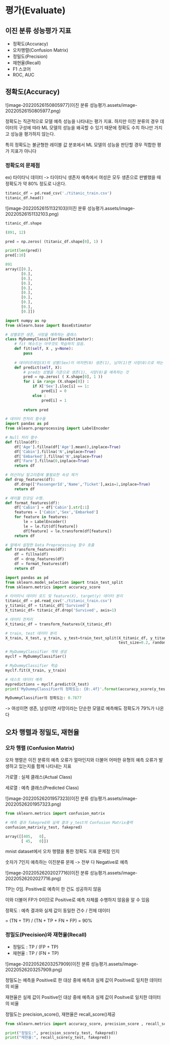 # 평가(Evaluate)

## 이진 분류 성능평가 지표

- 정확도(Accuracy)
- 오차행렬(Confusion Matrix)
- 정밀도(Precision)
- 재현율(Recall)
- F1 스코어
- ROC, AUC



## 정확도(Accuracy)

![image-20220526150805977](이진 분류 성능평가.assets/image-20220526150805977.png)

정확도는 직관적으로 모델 예측 성능을 나타내는 평가 지표. 하지만 이진 분류의 경우 데이터의 구성에 따라 ML 모델의 성능을 왜곡할 수 있기 때문에 정확도 수치 하나만 가지고 성능을 평가하지 않는다.

특히 정확도는 불균형한 레이블 값 분포에서 ML 모델의 성능을 판단할 경우 적합한 평가 지표가 아니다

### 정확도의 문제점

ex) 타이타닉 데이터 -> 타이타닉 생존자 예측에서 여성은 모두 생존으로 판별했을 때 정확도가 약 80% 정도로 나온다.

```python
titanic_df = pd.read_csv('./titanic_train.csv')
titanic_df.head()
```

![image-20220526151132103](이진 분류 성능평가.assets/image-20220526151132103.png)



```python
titanic_df.shape
```

```python
(891, 12)
```



```python
pred = np.zeros( (titanic_df.shape[0], 1) )

print(len(pred))
pred[:10]
```

```python
891
array([[0.],
       [0.],
       [0.],
       [0.],
       [0.],
       [0.],
       [0.],
       [0.],
       [0.],
       [0.]])
```



```python
import numpy as np
from sklearn.base import BaseEstimator

# 성별로만 생존, 사망을 예측하는 클래스
class MyDummyClassifier(BaseEstimator):
    # fit 메소드는 아무것도 학습하지 않음.
    def fit(self, X , y=None):
        pass
    
    # 데이터프레임(X)의 성별(Sex)이 여자면(0) 생존(1), 남자(1)면 사망(0)으로 하는 pred를 반환함.
    def predict(self, X):
        # pred는 성별을 기준으로 생존(1), 사망(0)을 예측하는 것
        pred = np.zeros( ( X.shape[0], 1 ))
        for i in range (X.shape[0]) :
            if X['Sex'].iloc[i] == 1:
                pred[i] = 0
            else :
                pred[i] = 1
        
        return pred
```

```python
# 데이터 전처리 함수들
import pandas as pd
from sklearn.preprocessing import LabelEncoder

# Null 처리 함수
def fillna(df):
    df['Age'].fillna(df['Age'].mean(),inplace=True)
    df['Cabin'].fillna('N',inplace=True)
    df['Embarked'].fillna('N',inplace=True)
    df['Fare'].fillna(0,inplace=True)
    return df

# 머신러닝 알고리즘에 불필요한 속성 제거
def drop_features(df):
    df.drop(['PassengerId','Name','Ticket'],axis=1,inplace=True)
    return df

# 레이블 인코딩 수행. 
def format_features(df):
    df['Cabin'] = df['Cabin'].str[:1]
    features = ['Cabin','Sex','Embarked']
    for feature in features:
        le = LabelEncoder()
        le = le.fit(df[feature])
        df[feature] = le.transform(df[feature])
    return df

# 앞에서 설정한 Data Preprocessing 함수 호출
def transform_features(df):
    df = fillna(df)
    df = drop_features(df)
    df = format_features(df)
    return df
```

```python
import pandas as pd
from sklearn.model_selection import train_test_split
from sklearn.metrics import accuracy_score

# 타이타닉 데이터 로드 및 feature(X), target(y) 데이터 분리
titanic_df = pd.read_csv('./titanic_train.csv')
y_titanic_df = titanic_df['Survived']
X_titanic_df= titanic_df.drop('Survived', axis=1)

# 데이터 전처리
X_titanic_df = transform_features(X_titanic_df)

# train, test 데이터 분리 
X_train, X_test, y_train, y_test=train_test_split(X_titanic_df, y_titanic_df, \
                                                  test_size=0.2, random_state=0)
```

```python
# MyDummyClassifier 객체 생성
myclf = MyDummyClassifier()

# MyDummyClassifier 학습
myclf.fit(X_train, y_train)

# 테스트 데이터 예측
mypredictions = myclf.predict(X_test)
print('MyDummyClassifier의 정확도는: {0:.4f}'.format(accuracy_score(y_test , mypredictions)))
```

```python
MyDummyClassifier의 정확도는: 0.7877
```

-> 여성이면 생존, 남성이면 사망이라는 단순한 모델로 예측해도 정확도가 79%가 나온다	



## 오차 행렬과 정밀도, 재현율

### 오차 행렬 (Confusion Matrix)

오차 행렬은 이진 분류의 예측 오류가 얼마인지와 더불어 어떠한 유형의 예측 오류가 발생하고 있는지를 함께 나타내는 지표

가로열 : 실제 클래스(Actual Class)

세로열 : 예측 클래스(Predicted Class)

![image-20220526201957323](이진 분류 성능평가.assets/image-20220526201957323.png)

```python
from sklearn.metrics import confusion_matrix

# 예측 결과 fakepred와 실제 결과 y_test의 Confusion Matrix출력
confusion_matrix(y_test, fakepred)
```

```python
array([[405,   0],
       [ 45,   0]])
```



mnist dataset에서 오차 행렬을 통한 정확도 지표 문제점 인지

숫자가 7인지 예측하는 이진분류 문제 -> 전부 다 Negative로 예측

![image-20220526202027716](이진 분류 성능평가.assets/image-20220526202027716.png)

TP는 0임. Positive로 예측이 한 건도 성공하지 않음

이와 더불어 FP가 0이므로 Positive로 예측 자체를 수행하지 않음을 알 수 있음



정확도 : 예측 결과와 실제 값이 동일한 건수 / 전체 데이터 

= (TN + TP) / (TN + TP + FN + FP) = 90%



### 정밀도(Precision)와 재현율(Recall)

- 정밀도 : TP / (FP + TP)
- 재현율 : TP / (FN + TP)

![image-20220526203257909](이진 분류 성능평가.assets/image-20220526203257909.png)

정밀도는 예측을 Positive로 한 대상 중에 예측과 실제 값이 Positive로 일치한 데이터의 비율

재현율은 실제 값이 Positive인 대상 중에 예측과 실제 값이 Positve로 일치한 데이터의 비율



정밀도는 precision_score(), 재현율은 recall_score()제공

```python
from sklearn.metrics import accuracy_score, precision_score , recall_score

print("정밀도:", precision_score(y_test, fakepred))
print("재현율:", recall_score(y_test, fakepred))
```

